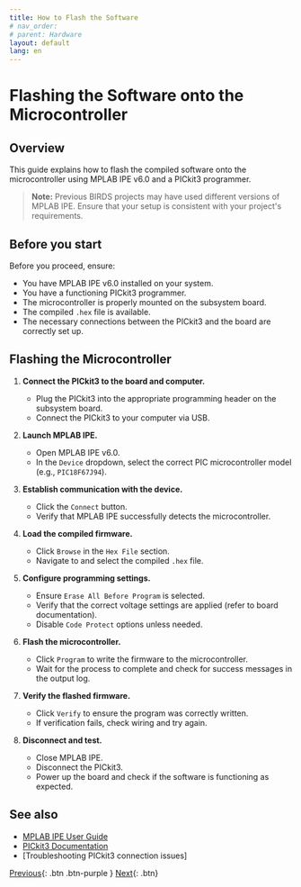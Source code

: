 ```yaml
---
title: How to Flash the Software
# nav_order: 
# parent: Hardware
layout: default
lang: en
---
```


# Flashing the Software onto the Microcontroller

## Overview

This guide explains how to flash the compiled software onto the microcontroller using MPLAB IPE v6.0 and a PICkit3 programmer.

> **Note:** Previous BIRDS projects may have used different versions of MPLAB IPE. Ensure that your setup is consistent with your project's requirements.

## Before you start

Before you proceed, ensure:

* You have MPLAB IPE v6.0 installed on your system.
* You have a functioning PICkit3 programmer.
* The microcontroller is properly mounted on the subsystem board.
* The compiled `.hex` file is available.
* The necessary connections between the PICkit3 and the board are correctly set up.

## Flashing the Microcontroller

1. **Connect the PICkit3 to the board and computer.**
   
   - Plug the PICkit3 into the appropriate programming header on the subsystem board.
   - Connect the PICkit3 to your computer via USB.

2. **Launch MPLAB IPE.**
   
   - Open MPLAB IPE v6.0.
   - In the `Device` dropdown, select the correct PIC microcontroller model (e.g., `PIC18F67J94`).

3. **Establish communication with the device.**
   
   - Click the `Connect` button.
   - Verify that MPLAB IPE successfully detects the microcontroller.

4. **Load the compiled firmware.**
   
   - Click `Browse` in the `Hex File` section.
   - Navigate to and select the compiled `.hex` file.

5. **Configure programming settings.**
   
   - Ensure `Erase All Before Program` is selected.
   - Verify that the correct voltage settings are applied (refer to board documentation).
   - Disable `Code Protect` options unless needed.

6. **Flash the microcontroller.**
   
   - Click `Program` to write the firmware to the microcontroller.
   - Wait for the process to complete and check for success messages in the output log.

7. **Verify the flashed firmware.**
   
   - Click `Verify` to ensure the program was correctly written.
   - If verification fails, check wiring and try again.

8. **Disconnect and test.**
   
   - Close MPLAB IPE.
   - Disconnect the PICkit3.
   - Power up the board and check if the software is functioning as expected.

## See also

* [MPLAB IPE User Guide](https://www.microchip.com/)
* [PICkit3 Documentation](https://www.microchip.com/)
* [Troubleshooting PICkit3 connection issues]





[Previous]({{site.url}}/how-tos){: .btn .btn-purple }
[Next]({{site.url}}/how-tos){: .btn}